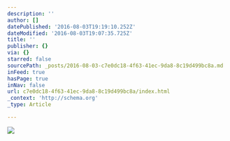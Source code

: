 ```yaml
---
description: ''
author: []
datePublished: '2016-08-03T19:19:10.252Z'
dateModified: '2016-08-03T19:07:35.725Z'
title: ''
publisher: {}
via: {}
starred: false
sourcePath: _posts/2016-08-03-c7e0dc18-4f63-41ec-9da8-8c19d499bc8a.md
inFeed: true
hasPage: true
inNav: false
url: c7e0dc18-4f63-41ec-9da8-8c19d499bc8a/index.html
_context: 'http://schema.org'
_type: Article

---
```

![](https://the-grid-user-content.s3-us-west-2.amazonaws.com/1ce46cc9-23f6-434b-ab5a-c281a22fa9ec.png)